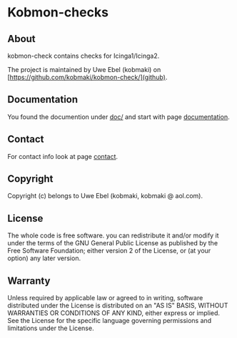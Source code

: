 # Kobmon-checks

## About

kobmon-check contains checks for Icinga1/Icinga2. 

The project is maintained by Uwe Ebel (kobmaki) on [https://github.com/kobmaki/kobmon-check/](github).


## Documentation

You found the documention under [doc/](doc/) and start with page [documentation](doc/00-A-documentation.md).

## Contact
For contact info look at page [contact](https://github.com/kobmaki/).

## Copyright

Copyright (c) belongs to Uwe Ebel (kobmaki, kobmaki @ aol.com).

## License

The whole code is free software. you can redistribute it and/or modify it under the terms of the GNU General Public License as published by the Free Software Foundation; either version 2 of the License, or (at your option) any later version.

## Warranty
Unless required by applicable law or agreed to in writing, software distributed under the License is distributed on an "AS IS" BASIS, WITHOUT WARRANTIES OR CONDITIONS OF ANY KIND, either express or implied. See the License for the specific language governing permissions and limitations under the License.
